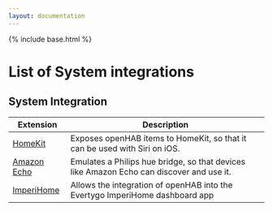 ```yaml
---
layout: documentation
---
```


{% include base.html %}

# List of System integrations

## System Integration

| Extension | Description |
|-------|----------------------|
| [HomeKit]({{docu}}/addons/io/homekit/readme.html) | Exposes openHAB items to HomeKit, so that it can be used with Siri on iOS. |
| [Amazon Echo]({{docu}}/addons/io/hueemulation/readme.html) | Emulates a Philips hue bridge, so that devices like Amazon Echo can discover and use it. |
| [ImperiHome]({{docu}}/addons/io/imperihome/readme.html) | Allows the integration of openHAB into the Evertygo ImperiHome dashboard app |
